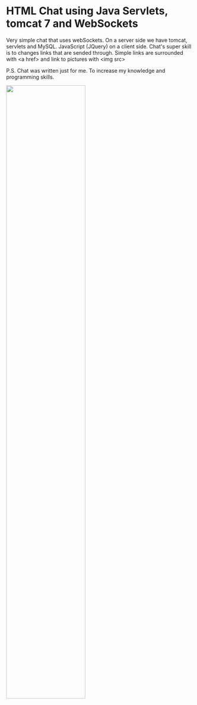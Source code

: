 # HTML Chat using Java Servlets, tomcat 7 and WebSockets

Very simple chat that uses webSockets. On a server side we have tomcat, servlets and MySQL. JavaScript (JQuery) on a client side.
Chat's super skill is to changes links that are sended through. Simple links are surrounded with \<a href\> and link to pictures with \<img src\>

P.S. Chat was written just for me. To increase my knowledge and programming skills.

<img src="https://github.com/dzharvis/ServletWebSocketServer/blob/master/screen.jpg?raw=true" width="65%">

